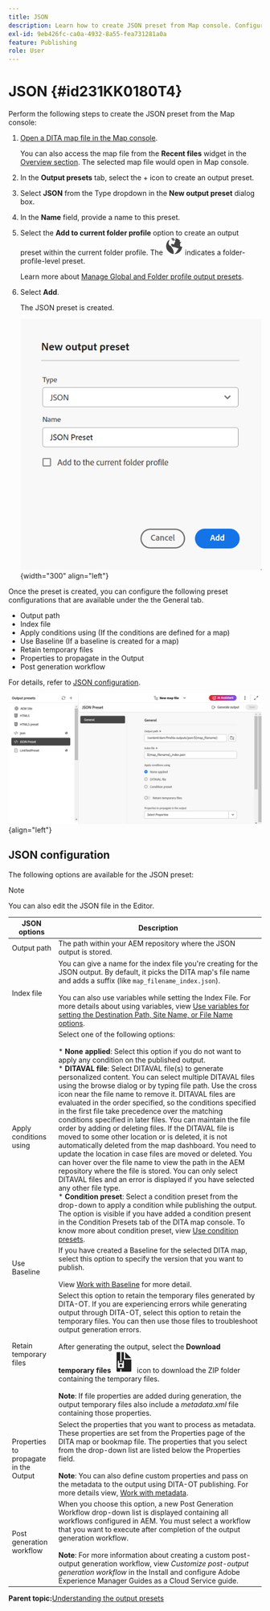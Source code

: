 ```yaml
---
title: JSON
description: Learn how to create JSON preset from Map console. Configure JSON output preset in Experience Manager Guides.
exl-id: 9eb426fc-ca0a-4932-8a55-fea731281a0a
feature: Publishing
role: User
---
```

# JSON {#id231KK0180T4}

Perform the following steps to create the JSON preset from the Map console:

1. [Open a DITA map file in the Map console](./open-files-map-console.md). 

    You can also access the map file from the **Recent files** widget in the [Overview section](./intro-home-page.md#overview). The selected map file would open in Map console. 
1. In the **Output presets** tab, select the + icon to create an output preset. 
1. Select **JSON** from the Type dropdown in the **New output preset** dialog box. 
1. In the **Name** field, provide a name to this preset.
1. Select the **Add to current folder profile** option to create an output preset within the current folder profile. The ![folder profile icon](images/global-preset-icon.svg) indicates a folder-profile-level preset.  

   Learn more about [Manage Global and Folder profile output presets](./web-editor-manage-output-presets.md).

 1. Select **Add**.   

    The JSON preset is created.

    ![](images/json-preset-dialog-new.png){width="300" align="left"}

Once the preset is created, you can configure the following preset configurations that are available under the the General tab. 

-   Output path
-   Index file
-   Apply conditions using \(If the conditions are defined for a map\)
-   Use Baseline \(If a baseline is created for a map\)
-   Retain temporary files
-   Properties to propagate in the Output
-   Post generation workflow

For details, refer to [JSON configuration](#json-configuration).

![](images/json-preset-config.png){align="left"}

## JSON configuration

The following options are available for the JSON preset:

>[!NOTE]
>
> You can also edit the JSON file in the Editor.

| JSON options | Description |
| --- | --- |
| Output path | The path within your AEM repository where the JSON output is stored. |
| Index file | You can give a name for the index file you're creating for the JSON output. By default, it picks the DITA map's file name and adds a suffix (like `map_filename_index.json`).<br><br>You can also use variables while setting the Index File. For more details about using variables, view [Use variables for setting the Destination Path, Site Name, or File Name options](generate-output-use-variables.md#id18BUG70K05Z). |
| Apply conditions using | Select one of the following options:<br><br>* **None applied**: Select this option if you do not want to apply any condition on the published output.<br>* **DITAVAL file**: Select DITAVAL file(s) to generate personalized content. You can select multiple DITAVAL files using the browse dialog or by typing file path. Use the cross icon near the file name to remove it. DITAVAL files are evaluated in the order specified, so the conditions specified in the first file take precedence over the matching conditions specified in later files. You can maintain the file order by adding or deleting files. If the DITAVAL file is moved to some other location or is deleted, it is not automatically deleted from the map dashboard. You need to update the location in case files are moved or deleted. You can hover over the file name to view the path in the AEM repository where the file is stored. You can only select DITAVAL files and an error is displayed if you have selected any other file type.<br>* **Condition preset**: Select a condition preset from the drop-down to apply a condition while publishing the output. The option is visible if you have added a condition present in the Condition Presets tab of the DITA map console. To know more about condition preset, view [Use condition presets](generate-output-use-condition-presets.md#id1825FL004PN). |
| Use Baseline | If you have created a Baseline for the selected DITA map, select this option to specify the version that you want to publish.<br><br>View [Work with Baseline](generate-output-use-baseline-for-publishing.md#id1825FI0J0PF) for more detail. |
| Retain temporary files | Select this option to retain the temporary files generated by DITA-OT. If you are experiencing errors while generating output through DITA-OT, select this option to retain the temporary files. You can then use those files to troubleshoot output generation errors.<br> <br>  After generating the output, select the **Download temporary files** ![download temporary files icon](images/download-temp-files-icon.svg) icon to download the ZIP folder containing the temporary files. <br><br> **Note**:  If file properties are added during generation, the output temporary files also include a *metadata.xml* file containing those properties. | 
| Properties to propagate in the Output | Select the properties that you want to process as metadata. These properties are set from the Properties page of the DITA map or bookmap file. The properties that you select from the drop-down list are listed below the Properties field.<br><br>**Note**: You can also define custom properties and pass on the metadata to the output using DITA-OT publishing. For more details view, [Work with metadata](metadata-dita.md#id21BJ00QD0XA). |
| Post generation workflow | When you choose this option, a new Post Generation Workflow drop-down list is displayed containing all workflows configured in AEM. You must select a workflow that you want to execute after completion of the output generation workflow.<br><br>**Note**: For more information about creating a custom post-output generation workflow, view _Customize post-output generation workflow_ in the Install and configure Adobe Experience Manager Guides as a Cloud Service guide. |

**Parent topic:**[Understanding the output presets](generate-output-understand-presets.md)
